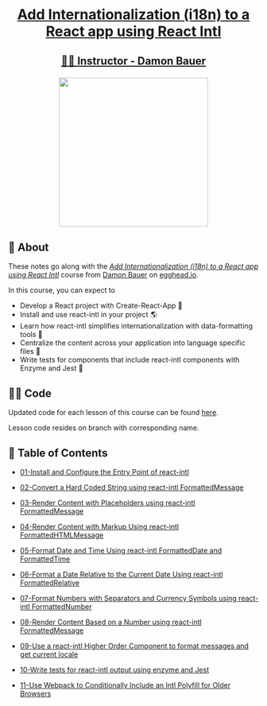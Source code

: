 <h1><p align="center"><a href="https://egghead.io/courses/add-internationalization-i18n-to-a-react-app-using-react-intl">Add Internationalization (i18n) to a React app using React Intl</a></p></h1>

<h2><p align="center"><a href="https://egghead.io/instructors/damon-bauer"> 👨‍🏫 Instructor - Damon Bauer</a></p></h2>

<p align="center"><img src="https://d2eip9sf3oo6c2.cloudfront.net/series/square_covers/000/000/124/full/EGH_React_i18n.png" width="300"/></p>

## 🌟 About 
These notes go along with the *[Add Internationalization (i18n) to a React app using React Intl](https://egghead.io/courses/add-internationalization-i18n-to-a-react-app-using-react-intl)* course from [Damon Bauer](https://egghead.io/instructors/damon-bauer) on [egghead.io](http://egghead.io/).

In this course, you can expect to
- Develop a React project with Create-React-App 🔨
- Install and use react-intl in your project 🌎
- Learn how react-intl simplifies internationalization with data-formatting tools 📝
- Centralize the content across your application into language specific files 💬
- Write tests for components that include react-intl components with Enzyme and Jest 🧪

## 👩‍💻 Code
Updated code for each lesson of this course can be found [here](https://github.com/ParkerGits/add-internationalization-to-react-app-using-react-intl-course-code).

Lesson code resides on branch with corresponding name.

## 📖 Table of Contents

- [01-Install and Configure the Entry Point of react-intl](01-install-and-configure-the-entry-point-of-react-intl.md)

- [02-Convert a Hard Coded String using react-intl FormattedMessage](02-convert-a-hard-coded-string-using-react-intl-formatted-message.md)

- [03-Render Content with Placeholders using react-intl FormattedMessage](03-render-content-with-placeholders-using-react-intl-formatted-message.md)

- [04-Render Content with Markup Using react-intl FormattedHTMLMessage](04-render-content-with-markup-using-react-intl-formatted-html-message.md)

- [05-Format Date and Time Using react-intl FormattedDate and FormattedTime](05-format-date-and-time-using-react-intl-formatted-date-and-formatted-time.md)

- [06-Format a Date Relative to the Current Date Using react-intl FormattedRelative](06-format-a-date-relative-to-the-current-date-using-react-intl-formatted-relative.md)

- [07-Format Numbers with Separators and Currency Symbols using react-intl FormattedNumber](07-format-numbers-with-separators-and-currency-symbols-using-react-intl-formatted-number.md)

- [08-Render Content Based on a Number using react-intl FormattedMessage](08-render-content-based-on-a-number-using-react-intl-formatted-message.md)

- [09-Use a react-intl Higher Order Component to format messages and get current locale](09-use-a-react-intl-higher-order-component-to-format-messages-and-get-current-locale.md)

- [10-Write tests for react-intl output using enzyme and Jest](10-write-tests-for-react-intl-output-using-enzyme-and-jest.md)

- [11-Use Webpack to Conditionally Include an Intl Polyfill for Older Browsers](11-use-webpack-to-conditionally-include-an-intl-polyfill-for-older-browsers.md)

